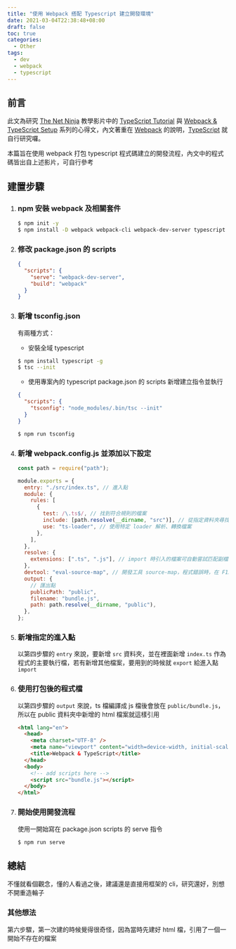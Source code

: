```yaml
---
title: "使用 Webpack 搭配 Typescript 建立開發環境"
date: 2021-03-04T22:38:48+08:00
draft: false
toc: true
categories: 
  - Other
tags: 
  - dev
  - webpack
  - typescript
---
```


## 前言

此文為研究 [The Net Ninja](https://www.youtube.com/channel/UCW5YeuERMmlnqo4oq8vwUpg "youtube 頻道") 教學影片中的 [TypeScript Tutorial](https://www.youtube.com/playlist?list=PL4cUxeGkcC9gUgr39Q_yD6v-bSyMwKPUI "TypeScript Tutorial") 與 [Webpack & TypeScript Setup](https://www.youtube.com/playlist?list=PL4cUxeGkcC9hOkGbwzgYFmaxB0WiduYJC "Webpack & TypeScript Setup") 系列的心得文，內文著重在 [Webpack](https://webpack.js.org/ "Webpack") 的說明，[TypeScript](https://www.typescriptlang.org/ "TypeScript") 就自行研究囉。

本篇旨在使用 webpack 打包 typescript 程式碼建立的開發流程，內文中的程式碼皆出自上述影片，可自行參考

## 建置步驟

1. ### npm 安裝 webpack 及相關套件
    ```sh
    $ npm init -y
    $ npm install -D webpack webpack-cli webpack-dev-server typescript ts-loader
    ```

2. ### 修改 package.json 的 scripts
    ```json
    {
      "scripts": {
        "serve": "webpack-dev-server",
        "build": "webpack"
      }
    }
    ```

3. ### 新增 tsconfig.json

    有兩種方式：

   - 安裝全域 typescript

   ```sh
   $ npm install typescript -g
   $ tsc --init
   ```

   - 使用專案內的 typescript
     package.json 的 scripts 新增建立指令並執行

   ```json
   {
     "scripts": {
       "tsconfig": "node_modules/.bin/tsc --init"
     }
   }
   ```

   ```sh
   $ npm run tsconfig
   ```

4. ### 新增 webpack.config.js 並添加以下設定
    ```js
    const path = require("path");

    module.exports = {
      entry: "./src/index.ts", // 進入點
      module: {
        rules: [
          {
            test: /\.ts$/, // 找到符合規則的檔案
            include: [path.resolve(__dirname, "src")], // 從指定資料夾尋找
            use: "ts-loader", // 使用特定 loader 解析、轉換檔案
          },
        ],
      },
      resolve: {
        extensions: [".ts", ".js"], // import 時引入的檔案可自動嘗試匹配副檔名，原本是 import { funcA } from "func.ts"，現在可 import { funcA } from "func"
      },
      devtool: "eval-source-map", // 開發工具 source-map，程式錯誤時，在 F12 的 console 會指出哪裡出錯，若有 source-map，錯誤會指向 ts 檔
      output: {
        // 匯出點
        publicPath: "public",
        filename: "bundle.js",
        path: path.resolve(__dirname, "public"),
      },
    };
    ```

5. ### 新增指定的進入點
   
   以第四步驟的 `entry` 來說，要新增 `src` 資料夾，並在裡面新增 `index.ts` 作為程式的主要執行檔，若有新增其他檔案，要用到的時候就 `export` 給進入點 `import`
6. ### 使用打包後的程式檔
   
   以第四步驟的 `output` 來說，ts 檔編譯成 js 檔後會放在 `public/bundle.js`，所以在 public 資料夾中新增的 html 檔案就這樣引用

    ```html
    <html lang="en">
      <head>
        <meta charset="UTF-8" />
        <meta name="viewport" content="width=device-width, initial-scale=1.0" />
        <title>Webpack & TypeScript</title>
      </head>
      <body>
        <!-- add scripts here -->
        <script src="bundle.js"></script>
      </body>
    </html>
    ```

7. ### 開始使用開發流程
   
   使用一開始寫在 package.json scripts 的 serve 指令

    ```sh
    $ npm run serve
    ```

## 總結
不懂就看個觀念，懂的人看過之後，建議還是直接用框架的 cli，研究還好，別想不開重造輪子

### 其他想法
第六步驟，第一次建的時候覺得很奇怪，因為當時先建好 html 檔，引用了一個一開始不存在的檔案
